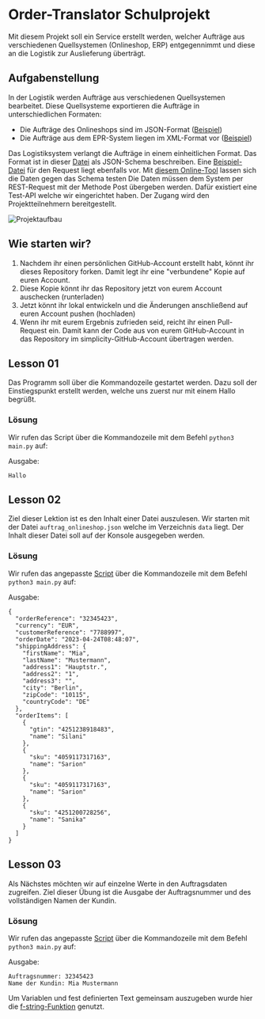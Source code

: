# Order-Translator Schulprojekt

Mit diesem Projekt soll ein Service erstellt werden, welcher Aufträge aus verschiedenen Quellsystemen (Onlineshop, ERP)
entgegennimmt und diese an die Logistik zur Auslieferung überträgt.

## Aufgabenstellung

In der Logistik werden Aufträge aus verschiedenen Quellsystemen bearbeitet. Diese Quellsysteme exportieren die Aufträge
in unterschiedlichen Formaten:

* Die Aufträge des Onlineshops sind im JSON-Format ([Beispiel](data/auftrag_onlineshop.json))
* Die Aufträge aus dem EPR-System liegen im XML-Format vor ([Beispiel](data/auftrag_erp.xml))

Das Logistiksystem verlangt die Aufträge in einem einheitlichen Format. Das Format ist in
dieser [Datei](data/logistik/input_schema.json) als JSON-Schema beschreiben.
Eine [Beispiel-Datei](data/logistik/beispiel_input.json) für den Request liegt ebenfalls vor.
Mit [diesem Online-Tool](https://www.jsonschemavalidator.net/s/GBmB5hf7) lassen sich die Daten gegen das Schema testen
Die Daten müssen dem System per REST-Request mit der Methode Post übergeben werden. Dafür existiert eine Test-API welche
wir eingerichtet haben. Der Zugang wird den Projektteilnehmern bereitgestellt.

![Projektaufbau](docs/project.jpeg)



## Wie starten wir?

1. Nachdem ihr einen persönlichen GitHub-Account erstellt habt, könnt ihr dieses Repository forken. Damit legt ihr
   eine "verbundene" Kopie auf euren Account.
2. Diese Kopie könnt ihr das Repository jetzt von eurem Account auschecken (runterladen)
3. Jetzt könnt ihr lokal entwickeln und die Änderungen anschließend auf euren Account pushen (hochladen)
4. Wenn ihr mit eurem Ergebnis zufrieden seid, reicht ihr einen Pull-Request ein. Damit kann der Code aus von eurem
   GitHub-Account in das Repository im simplicity-GitHub-Account übertragen werden.

## Lesson 01

Das Programm soll über die Kommandozeile gestartet werden. Dazu soll der Einstiegspunkt erstellt werden, welche uns zuerst nur mit einem Hallo begrüßt.

### Lösung

Wir rufen das Script über die Kommandozeile mit dem Befehl `python3 main.py` auf:

Ausgabe:
```
Hallo
```

## Lesson 02

Ziel dieser Lektion ist es den Inhalt einer Datei auszulesen. Wir starten mit der Datei `auftrag_onlineshop.json` welche im Verzeichnis `data` liegt. 
Der Inhalt dieser Datei soll auf der Konsole ausgegeben werden.

### Lösung

Wir rufen das angepasste [Script](main.py) über die Kommandozeile mit dem Befehl `python3 main.py` auf:

Ausgabe:
```
{
  "orderReference": "32345423",
  "currency": "EUR",
  "customerReference": "7788997",
  "orderDate": "2023-04-24T08:48:07",
  "shippingAddress": {
    "firstName": "Mia",
    "lastName": "Mustermann",
    "address1": "Hauptstr.",
    "address2": "1",
    "address3": "",
    "city": "Berlin",
    "zipCode": "10115",
    "countryCode": "DE"
  },
  "orderItems": [
    {
      "gtin": "4251238918483",
      "name": "Silani"
    },
    {
      "sku": "4059117317163",
      "name": "Sarion"
    },
    {
      "sku": "4059117317163",
      "name": "Sarion"
    },
    {
      "sku": "4251200728256",
      "name": "Sanika"
    }
  ]
}
```

## Lesson 03

Als Nächstes möchten wir auf einzelne Werte in den Auftragsdaten zugreifen. Ziel dieser Übung ist die Ausgabe der Auftragsnummer und des vollständigen Namen der Kundin.

### Lösung

Wir rufen das angepasste [Script](main.py) über die Kommandozeile mit dem Befehl `python3 main.py` auf:

Ausgabe:
```
Auftragsnummer: 32345423
Name der Kundin: Mia Mustermann
```

Um Variablen und fest definierten Text gemeinsam auszugeben wurde hier die [f-string-Funktion](https://docs.python.org/3/reference/lexical_analysis.html#f-strings) genutzt.